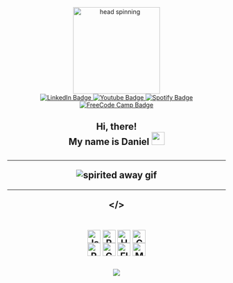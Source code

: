 <div id="header" align="center">
  <img src="https://media.giphy.com/media/U4RbQvKn5XP5oqTyNK/giphy.gif" alt="head spinning" width="200px">
</div>

<div id="badges" align="center">
  <a href="https://www.linkedin.com/in/daniel-berg-060a9019b/">
    <img src="https://img.shields.io/badge/LinkedIn-blue?style=for-the-badge&logo=linkedin&logoColor=white" alt="LinkedIn Badge"/>
  </a>
  <a href="https://www.youtube.com/channel/UCm9uZ9v7uYDnfSOrgflHeBw">
    <img src="https://img.shields.io/badge/YouTube-red?style=for-the-badge&logo=youtube&logoColor=white" alt="Youtube Badge"/>
  </a>
  <a href="https://open.spotify.com/user/brokencraft?si=3030ca7db8d14a57">
    <img src="https://img.shields.io/badge/Spotify-1ED760?style=for-the-badge&logo=spotify&logoColor=white" alt="Spotify Badge"/>
  </a><br>
  <a href="https://www.freecodecamp.org/ydanielberg">
    <img src="https://img.shields.io/badge/Freecodecamp-%23123.svg?&style=for-the-badge&logo=freecodecamp&logoColor=green" alt="FreeCode Camp Badge"/>
  </a>
  <br>
  <img src="https://komarev.com/ghpvc/?username=daniellberg&style=flat-square&color=blue" alt=""/> <br>

<h2>Hi, there!<br>My name is Daniel <img src="https://media.giphy.com/media/hvRJCLFzcasrR4ia7z/giphy.gif" width="30px"/><h2>

---

<div class="gif-hero" align="center"> <img src="https://media.giphy.com/media/Uz4cDaGXPxeuY/giphy.gif" alt="spirited away gif">
</div>

---
</>

 <div style="display: inline_block"><br>
  <div style="margin-bottom: 5px"> 
    <img align="center" alt="Js" height="30" src="https://img.shields.io/badge/JavaScript-F7DF1E?style=for-the-badge&logo=javascript&logoColor=black">
    <img align="center" alt="React" height="30"  src="https://img.shields.io/badge/React-20232A?style=for-the-badge&logo=react&logoColor=61DAFB">
    <img align="center" alt="HTML" height="30" src="https://img.shields.io/badge/HTML5-E34F26?style=for-the-badge&logo=html5&logoColor=white">
    <img align="center" alt="CSS" height="30" src="https://img.shields.io/badge/CSS3-1572B6?style=for-the-badge&logo=css3&logoColor=white">
    <br>
    <img align="center" alt="Python" height="30" src="https://img.shields.io/badge/Python-FFD43B?style=for-the-badge&logo=python&logoColor=blue">
    <img align="center" alt="C sharp" height="30" src="https://img.shields.io/badge/C%23-239120?style=for-the-badge&logo=c-sharp&logoColor=white">
    <img align="center" alt="Flutter" height="30"  src="https://img.shields.io/badge/Flutter-02569B?style=for-the-badge&logo=flutter&logoColor=white">
    <img align="center" alt="My SQL" height="30" src="https://img.shields.io/badge/MySQL-00000F?style=for-the-badge&logo=mysql&logoColor=white">
  </div>
<br>
  <div align="center">
    <img align="center"  src="https://github-readme-stats.vercel.app/api?username=daniellberg&show_icons=true&theme=tokyonight&include_all_commits=true&count_private=true"/>
</div>



</div>